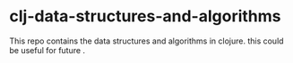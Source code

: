 # clj-data-structures-and-algorithms
This repo contains the data structures and algorithms in clojure.
this could be useful for future .
